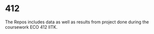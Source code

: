 # 412
The Repos includes data as well as results from project done during the coursework ECO 412 IITK.

